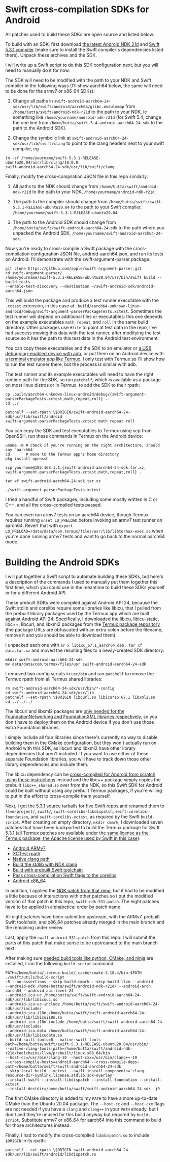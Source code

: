 # Swift cross-compilation SDKs for Android

All patches used to build these SDKs are open source and listed below.

To build with an SDK, first download
[the latest Android NDK 21d](https://developer.android.com/ndk/downloads)
and [Swift 5.3.1 compiler](https://swift.org/download/#releases) (make sure to
install the Swift compiler's dependencies listed there). Unpack these archives
and the SDK.

I will write up a Swift script to do this SDK configuration next, but you will
need to manually do it for now.

The SDK will need to be modified with the path to your NDK and Swift compiler
in the following ways (I'll show aarch64 below, the same will need to be done
for the armv7 or x86_64 SDKs):

1. Change all paths in `swift-android-aarch64-24-sdk/usr/lib/swift/android/aarch64/glibc.modulemap`
from `/home/butta/swift/android-ndk-r21d` to the path to your NDK, ie something
like `/home/yourname/android-ndk-r21d` (for Swift 5.4, change the one line from
`/home/butta/swift-5.4-android-aarch64-24-sdk` to the path to the Android SDK).

2. Change the symbolic link at `swift-android-aarch64-24-sdk/usr/lib/swift/clang`
to point to the clang headers next to your swift compiler, eg

```
ln -sf /home/yourname/swift-5.3.1-RELEASE-ubuntu20.04/usr/lib/clang/10.0.0
swift-android-aarch64-24-sdk/usr/lib/swift/clang
```
Finally, modify the cross-compilation JSON file in this repo similarly:

1. All paths to the NDK should change from `/home/butta/swift/android-ndk-r21d`
to the path to your NDK, `/home/yourname/android-ndk-r21d`.

2. The path to the compiler should change from `/home/butta/swift/swift-5.3.1-RELEASE-ubuntu20.04`
to the path to your Swift compiler, `/home/yourname/swift-5.3.1-RELEASE-ubuntu20.04`.

3. The path to the Android SDK should change from `/home/butta/swift/swift-android-aarch64-24-sdk`
to the path where you unpacked the Android SDK, `/home/yourname/swift-android-aarch64-24-sdk`.

Now you're ready to cross-compile a Swift package with the cross-compilation
configuration JSON file, android-aarch64.json, and run its tests on Android.
I'll demonstrate with the swift-argument-parser package:
```
git clone https://github.com/apple/swift-argument-parser.git
cd swift-argument-parser/
/home/yourname/swift-5.3.1-RELEASE-ubuntu20.04/usr/bin/swift build --build-tests
--enable-test-discovery --destination ~/swift-android-sdk/android-aarch64.json
```
This will build the package and produce a test runner executable with the
`.xctest` extension, in this case at `.build/aarch64-unknown-linux-android/debug/swift-argument-parserPackageTests.xctest`.
Sometimes the test runner will depend on additional files or executables: this
one depends on the example executables `math`, `repeat`, and `roll` in the
same build directory. Other packages use `#file` to point at test data in the
repo, I've had success moving this data with the test runner, after modifying
the test source so it has the path to this test data in the Android test
environment.

You can copy these executables and the SDK to an emulator or [a USB
debugging-enabled device with adb](https://github.com/apple/swift/blob/release/5.3/docs/Android.md#4-deploying-the-build-products-to-the-device),
or put them on an Android device with [a terminal emulator app like Termux](https://termux.com).
I only test with Termux so I'll show how to run the test runner there, but the
process is similar with adb.

The test runner and its example executables will need to have the right runtime
path for the SDK, so run `patchelf`, which is available as a package on most
linux distros or in Termux, to add the SDK to their rpath:
```
cp .build/aarch64-unknown-linux-android/debug/{swift-argument-parserPackageTests.xctest,math,repeat,roll} ..
cd ../

patchelf --set-rpath \$ORIGIN/swift-android-aarch64-24-sdk/usr/lib/swift/android
swift-argument-parserPackageTests.xctest math repeat roll
```
You can copy the SDK and test executables to Termux using scp from OpenSSH, run
these commands in Termux on the Android device:
```
uname -m # check if you're running on the right architecture, should say `aarch64`
cd       # move to the Termux app's home directory
pkg install openssh

scp yourname@192.168.1.1:{swift-android-aarch64-24-sdk.tar.xz,
swift-argument-parserPackageTests.xctest,math,repeat,roll} .

tar xf swift-android-aarch64-24-sdk.tar.xz

./swift-argument-parserPackageTests.xctest
```
I tried a handful of Swift packages, including some mostly written in C or C++,
and all the cross-compiled tests passed.

You can even run armv7 tests on an aarch64 device, though Termux requires
running `unset LD_PRELOAD` before invoking an armv7 test runner on aarch64.
Revert that with `export LD_PRELOAD=/data/data/com.termux/files/usr/lib/libtermux-exec.so`
when you're done running armv7 tests and want to go back to the normal aarch64
mode.

# Building the Android SDKs

I will put together a Swift script to automate building these SDKs, but here's
a description of the commands I used to manually put them together this first
time, which you could use in the meantime to build these SDKs yourself or for a
different Android API.

These prebuilt SDKs were compiled against Android API 24, because the Swift
stdlib and corelibs require some libraries like libicu, that I pulled from the
prebuilt library packages used by the Termux app which are built against Android
API 24. Specifically, I downloaded the libicu, libicu-static, libc++, libcurl,
and libxml2 packages from the [Termux package
repository](http://dl.bintray.com/termux/termux-packages-24/) (the package URLs
are obfuscated with an extra colon before the filename, remove it and you should
be able to download them).

I unpacked each one with `ar x libicu_67.1_aarch64.deb; tar xf data.tar.xz` and
moved the resulting files to a newly-created SDK directory:
```
mkdir swift-android-aarch64-24-sdk
mv data/data/com.termux/files/usr swift-android-aarch64-24-sdk
```
I removed two config scripts in `usr/bin` and ran `patchelf` to remove the
Termux rpath from all Termux shared libraries:
```
rm swift-android-aarch64-24-sdk/usr/bin/*-config
cd swift-android-aarch64-24-sdk/usr/lib
patchelf --set-rpath \$ORIGIN libcurl.so libicu*so.67.1 libxml2.so
cd ../../../
```
The libcurl and libxml2 packages are [only needed for the FoundationNetworking
and FoundationXML libraries respectively](https://github.com/apple/swift-corelibs-foundation/blob/release/5.3/Docs/ReleaseNotes_Swift5.md),
so you don't have to deploy them on the Android device if you don't use those
extra Foundation libraries.

I simply include all four libraries since there's currently no way to disable
building them in the CMake configuration, but they won't actually run on
Android with this SDK, as libcurl and libxml2 have other library dependencies
that aren't included. If you want to use either of these separate Foundation
libraries, you will have to track down those other library dependencies and
include them.

The libicu dependency can be [cross-compiled for Android from scratch using
these instructions](https://github.com/apple/swift/blob/release/5.3/docs/Android.md#1-downloading-or-building-the-swift-android-stdlib-dependencies)
instead and the libc++ package simply copies the prebuilt `libc++_shared.so`
over from the NDK, so this Swift SDK for Android could be built without using
any prebuilt Termux packages, if you're willing to put in the effort to
cross-compile them yourself.

Next, I got [the 5.3.1 source](https://github.com/apple/swift/releases/tag/swift-5.3.1-RELEASE)
tarballs for five Swift repos and renamed them to `llvm-project/`, `swift/`,
`swift-corelibs-libdispatch`, `swift-corelibs-foundation`, and
`swift-corelibs-xctest`, as required by the Swift `build-script`. After creating
an empty directory, `mkdir cmark`, I downloaded seven patches that have been
backported to build the Termux package for Swift 5.3.1 (all Termux patches are
available under the [same license as the Termux package, the Apache license used
by Swift in this case](https://github.com/termux/termux-packages/blob/master/LICENSE.md#license-for-package-patches)):

- [Android ARMv7](https://github.com/termux/termux-packages/blob/master/packages/swift/swift-armv7.patch)
- [XCTest rpath](https://github.com/termux/termux-packages/blob/master/packages/swift/swift-corelibs-xctest-CMakeLists.txt.patch)
- [Native clang path](https://github.com/termux/termux-packages/blob/master/packages/swift/swift-native-tools.patch)
- [Build the stdlib with NDK clang](https://github.com/termux/termux-packages/blob/master/packages/swift/swift-runtime-flag.patch)
- [Build with prebuilt Swift toolchain](https://github.com/termux/termux-packages/blob/master/packages/swift/swift-utils-build-script-impl-build.patch)
- [Pass cross-compilation Swift flags to the corelibs](https://github.com/termux/termux-packages/blob/master/packages/swift/swift-utils-build-script-impl-cross.patch)
- [Android x86_64](https://github.com/termux/termux-packages/blob/master/packages/swift/swift-x86_64.patch)

In addition, I applied the [NDK patch from that repo](https://github.com/termux/termux-packages/blob/master/packages/swift/swift-ndk.patch),
but it had to be modified a little because of interactions with other patches so
I put the modified version of that patch in this repo, `swift-ndk-531.patch`.
The eight patches have to be applied in alphabetical order by patch name.

All eight patches have been submitted upstream, with the ARMv7, prebuilt Swift
toolchain, and x86_64 patches already merged in the main branch and the
remaining under review.

Last, apply the `swift-android-531.patch` from this repo: I will submit the
parts of this patch that make sense to be upstreamed to the main branch next.

After making sure [needed build tools like python, CMake, and ninja](https://github.com/apple/swift/tree/release/5.3/#linux)
are installed, I ran the following `build-script` command:
```
PATH=/home/butta/.termux-build/_cache/cmake-3.18.4/bin:$PATH ./swift/utils/build-script
-R --no-assertions --skip-build-cmark --skip-build-llvm --android
--android-ndk /home/butta/swift/android-ndk-r21d/ --android-arch aarch64 --android-api-level 24
--android-icu-uc /home/butta/swift/swift-android-aarch64-24-sdk/usr/lib/libicuuc.so
--android-icu-uc-include /home/butta/swift/swift-android-aarch64-24-sdk/usr/include/
--android-icu-i18n /home/butta/swift/swift-android-aarch64-24-sdk/usr/lib/libicui18n.so
--android-icu-i18n-include /home/butta/swift/swift-android-aarch64-24-sdk/usr/include/
--android-icu-data /home/butta/swift/swift-android-aarch64-24-sdk/usr/lib/libicudata.so
--build-swift-tools=0 --native-swift-tools-path=/home/butta/swift/swift-5.3.1-RELEASE-ubuntu20.04/usr/bin/
--native-clang-tools-path=/home/butta/swift/android-ndk-r21d/toolchains/llvm/prebuilt/linux-x86_64/bin
--host-cc=/usr/bin/clang-10 --host-cxx=/usr/bin/clang++-10
--cross-compile-hosts=android-aarch64 --cross-compile-deps-path=/home/butta/swift/swift-android-aarch64-24-sdk
--skip-local-build --xctest --swift-install-components='clang-resource-dir-symlink;license;stdlib;sdk-overlay'
--install-swift --install-libdispatch --install-foundation --install-xctest
--install-destdir=/home/butta/swift/swift-android-aarch64-24-sdk -j9
```
The first CMake directory is added to my `PATH` to have a more up-to-date CMake
than the Ubuntu 20.04 package. The `--host-cc` and `--host-cxx` flags are not
needed if you have a `clang` and `clang++` in your `PATH` already, but I don't
and they're unused for this build anyway but required by `build-script`.
Substitute armv7 or x86_64 for aarch64 into this command to build for those
architectures instead.

Finally, I had to modify the cross-compiled `libdispatch.so` to include
`$ORIGIN` in its rpath:
```
patchelf --set-rpath \$ORIGIN swift-android-aarch64-24-sdk/usr/lib/swift/android/libdispatch.so
```
